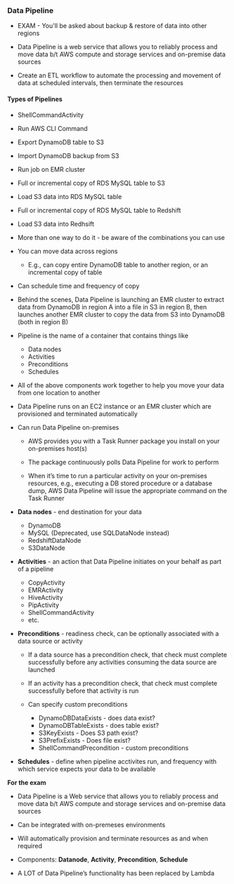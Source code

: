 ### Data Pipeline

* EXAM - You'll be asked about backup & restore of data into other regions

* Data Pipeline is a web service that allows you to reliably process and move data b/t AWS compute and storage services and on-premise data sources

* Create an ETL workflow to automate the processing and movement of data at scheduled intervals, then terminate the resources

#### Types of Pipelines

* ShellCommandActivity
* Run AWS CLI Command
* Export DynamoDB table to S3
* Import DynamoDB backup from S3
* Run job on EMR cluster
* Full or incremental copy of RDS MySQL table to S3
* Load S3 data into RDS MySQL table
* Full or incremental copy of RDS MySQL table to Redshift
* Load S3 data into Redhsift

* More than one way to do it - be aware of the combinations you can use

* You can move data across regions

  * E.g., can copy entire DynamoDB table to another region, or an incremental copy of table

* Can schedule time and frequency of copy

* Behind the scenes, Data Pipeline is launching an EMR cluster to extract data from DynamoDB in region A into a file in S3 in region B, then launches another EMR cluster to copy the data from S3 into DynamoDB (both in region B)

* Pipeline is the name of a container that contains things like

    * Data nodes
    * Activities
    * Preconditions
    * Schedules

* All of the above components work together to help you move your data from one location to another

* Data Pipeline runs on an EC2 instance or an EMR cluster which are provisioned and terminated automatically

* Can run Data Pipeline on-premises

    * AWS provides you with a Task Runner package you install on your on-premises host(s)

    * The package continuously polls Data Pipeline for work to perform

    * When it’s time to run a particular activity on your on-premises resources, e.g., executing a DB stored procedure or a database dump, AWS Data Pipeline will issue the appropriate command on the Task Runner

* **Data nodes** - end destination for your data

    * DynamoDB
    * MySQL (Deprecated, use SQLDataNode instead)
    * RedshiftDataNode
    * S3DataNode

* **Activities** - an action that Data Pipeline initiates on your behalf as part of a pipeline

    * CopyActivity
    * EMRActivity
    * HiveActivity
    * PipActivity
    * ShellCommandActivity
    * etc.

* **Preconditions** - readiness check, can be optionally associated with a data source or activity

    * If a data source has a precondition check, that check must complete successfully before any activities consuming the data source are launched

    * If an activity has a precondition check, that check must complete successfully before that activity is run

    * Can specify custom preconditions

        * DynamoDBDataExists - does data exist?
        * DynamoDBTableExists - does table exist?
        * S3KeyExists - Does S3 path exist?
        * S3PrefixExists - Does file exist?
        * ShellCommandPrecondition - custom preconditions

* **Schedules** - define when pipeline acctivites run, and frequency with which service expects your data to be available

**For the exam**

* Data Pipeline is a Web service that allows you to reliably process and move data b/t AWS compute and storage services and on-premise data sources

* Can be integrated with on-premeses environments

* Will automatically provision and terminate resources as and when required

* Components: **Datanode**, **Activity**, **Precondition**, **Schedule**

* A LOT of Data Pipeline’s functionality has been replaced by Lambda

